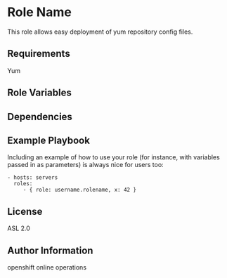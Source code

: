 Role Name
=========

This role allows easy deployment of yum repository config files.

Requirements
------------

Yum

Role Variables
--------------

Dependencies
------------

Example Playbook
----------------

Including an example of how to use your role (for instance, with variables passed in as parameters) is always nice for users too:

    - hosts: servers
      roles:
         - { role: username.rolename, x: 42 }

License
-------

ASL 2.0

Author Information
------------------

openshift online operations
